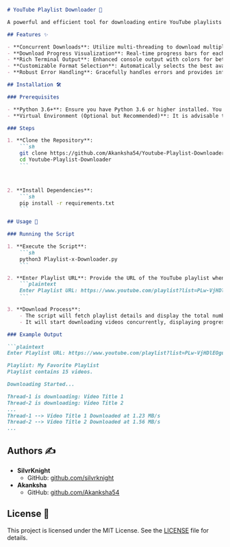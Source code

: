 ```markdown
# YouTube Playlist Downloader 🎥

A powerful and efficient tool for downloading entire YouTube playlists using `yt-dlp`, `tqdm`, and `colorama` for a seamless and visually appealing user experience.

## Features ✨

- **Concurrent Downloads**: Utilize multi-threading to download multiple videos simultaneously, significantly reducing total download time.
- **Download Progress Visualization**: Real-time progress bars for each video download, powered by `tqdm`.
- **Rich Terminal Output**: Enhanced console output with colors for better readability and user interaction, thanks to `colorama`.
- **Customizable Format Selection**: Automatically selects the best available video and audio format for each download.
- **Robust Error Handling**: Gracefully handles errors and provides informative messages to the user.

## Installation 🛠️

### Prerequisites

- **Python 3.6+**: Ensure you have Python 3.6 or higher installed. You can download it from [python.org](https://www.python.org/downloads/).
- **Virtual Environment (Optional but Recommended)**: It is advisable to use a virtual environment to manage dependencies.

### Steps

1. **Clone the Repository**:
    ```sh
    git clone https://github.com/Akanksha54/Youtube-Playlist-Downloader.git
    cd Youtube-Playlist-Downloader
    ```



2. **Install Dependencies**:
    ```sh
    pip install -r requirements.txt
    ```

## Usage 🚀

### Running the Script

1. **Execute the Script**:
    ```sh
    python3 Playlist-x-Downloader.py
    ```

2. **Enter Playlist URL**: Provide the URL of the YouTube playlist when prompted.
    ```plaintext
    Enter Playlist URL: https://www.youtube.com/playlist?list=PLw-VjHDlEOguPYJj77O4VnmI8KeDjZdms
    ```

3. **Download Process**:
    - The script will fetch playlist details and display the total number of videos.
    - It will start downloading videos concurrently, displaying progress bars for each.

### Example Output

```plaintext
Enter Playlist URL: https://www.youtube.com/playlist?list=PLw-VjHDlEOguPYJj77O4VnmI8KeDjZdms

Playlist: My Favorite Playlist
Playlist contains 15 videos.

Downloading Started...

Thread-1 is downloading: Video Title 1
Thread-2 is downloading: Video Title 2
...
Thread-1 --> Video Title 1 Downloaded at 1.23 MB/s
Thread-2 --> Video Title 2 Downloaded at 1.56 MB/s
...
```

## Authors ✍️

- **SilvrKnight** 
  - GitHub: [github.com/silvrknight](https://github.com/silvrknight)
- **Akanksha**
  - GitHub: [github.com/Akanksha54](https://github.com/Akanksha54)

## License 📄

This project is licensed under the MIT License. See the [LICENSE](LICENSE) file for details.

